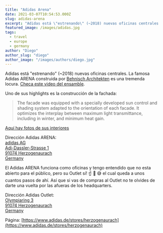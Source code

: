 ```yaml
---
title: "Adidas Arena"
date: 2021-03-07T10:54:53.000Z
slug: adidas-arena
excerpt: "Adidas está \"estrenando\" (~2018) nuevas oficinas centrales. La famosa Adidas ARENA construida por Behnisch Architekten [https://behnisch.com/work/projects/118..."
featured_image: /images/adidas.jpg
tags:
  - travel
  - europe
  - germany
author: "Diego"
author_slug: "diego"
author_image: "/images/authors/diego.jpg"
---
```


Adidas está "estrenando" (~2018) nuevas oficinas centrales. La famosa Adidas ARENA construida por [Behnisch Architekten](https://behnisch.com/work/projects/1188) es una tremenda locura. [Checa este video del ensamble](https://vimeo.com/334447572).  
  
Uno de sus highlights es la construcción de la fachada:

> The facade was equipped with a specially developed sun control and shading system adapted to the orientation of each facade. It optimizes the interplay between maximum light transmittance, including in winter, and minimum heat gain.

[Aquí hay fotos de sus interiores](https://behnisch.com/content/2-work/1-projects/0-1188/1188_adidas-arena_e.pdf)

Dirección Adidas ARENA:  
[adidas AG  
Adi-Dassler-Strasse 1  
91074 Herzogenaurach  
Germany](https://goo.gl/maps/MhRuqT8VKUjeccaRA)

El Adidas ARENA funciona como oficinas y tengo entendido que no esta abierto para el público, pero su Outlet sí! ☝️ 🛒 😅 el cual queda a unos cuantos pasos de ahí. Así que si vas de compras al Outlet no te olvides de darte una vuelta por las afueras de los headquarters.  
  
Dirección Adidas Outlet:  
[Olympiaring 3  
91074 Herzogenaurach  
Germany](https://goo.gl/maps/M4CxnBgpGB4pb7xo9)  
  
Página: [https://www.adidas.de/stores/herzogenaurach](https://www.adidas.de/stores/herzogenaurach)